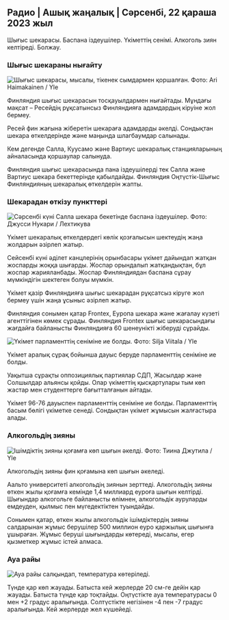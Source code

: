 ## Радио \| Ашық жаңалық \| Сәрсенбі, 22 қараша 2023 жыл

Шығыс шекарасы. Баспана іздеушілер. Үкіметтің сенімі. Алкоголь зиян келтіреді. Болжау.

### Шығыс шекараны нығайту

![Шығыс шекарасы, мысалы, тікенек сымдармен қоршалған. Фото: Ari Haimakainen / Yle](https://images.cdn.yle.fi/image/upload/c_crop,h_3078,w_5472,x_0,y_157/ar_1.7777777777777777,c_fill,g_faces,w_06/h_02dq_auto:eco/f_auto/fl_lossy/v1700489748/39-1203622655b691ed016a)

Финляндия шығыс шекарасын тосқауылдармен нығайтады. Мұндағы мақсат – Ресейдің рұқсатынсыз Финляндияға адамдардың кіруіне жол бермеу.

Ресей фин жағына жіберетін шекараға адамдарды әкелді. Сондықтан шекара өткелдерінде және маңында шлагбаумдар салынады.

Кем дегенде Салла, Куусамо және Вартиус шекаралық станцияларының айналасында қоршаулар салынуда.

Финляндия шығыс шекарасында пана іздеушілерді тек Салла және Вартиус шекара бекеттерінде қабылдайды. Финляндия Оңтүстік-Шығыс Финляндияның шекаралық өткелдерін жапты.

### Шекарадан өткізу пункттері

![Сәрсенбі күні Салла шекара бекетінде баспана іздеушілер. Фото: Джусси Нукари / Лехтикува](https://images.cdn.yle.fi/image/upload/c_crop,h_2879,w_5119,x_0,y_429/ar_1.777777777777777,c_fill,g_faces/6_10h,q_auto:eco/f_auto/fl_lossy/v1700655653/39-1204918655df1f3cef50)

Үкімет шекаралық өткелдердегі көлік қозғалысын шектеудің жаңа жолдарын әзірлеп жатыр.

Сейсенбі күні әділет канцлерінің орынбасары үкімет дайындап жатқан жоспарды жоққа шығарды. Жоспар орындалып жатқандықтан, бұл жоспар жарияланбады. Жоспар Финляндиядан баспана сұрау мүмкіндігін шектеген болуы мүмкін.

Үкімет қазір Финляндияға шығыс шекарадан рұқсатсыз кіруге жол бермеу үшін жаңа ұсыныс әзірлеп жатыр.

Финляндия сонымен қатар Frontex, Еуропа шекара және жағалау күзеті агенттігінен көмек сұрады. Финляндия Frontex шығыс шекарасындағы жағдайға байланысты Финляндияға 60 шенеунікті жіберуді сұрайды.

![Үкімет парламенттің сеніміне ие болды. Фото: Silja Viitala / Yle](https://images.cdn.yle.fi/image/upload/c_crop,h_2241,w_3983,x_0,y_325/ar_1.777777777777777,c_fill,g_faces,w_pr_610/d.q_auto:eco/f_auto/fl_lossy/v1696934704/39-118409465252a7d6dc9d)

Үкімет аралық сұрақ бойынша дауыс беруде парламенттің сеніміне ие болды.

Уақытша сұрақты оппозициялық партиялар СДП, Жасылдар және Солшылдар альянсы қойды. Олар үкіметтің қысқартулары тым көп жастар мен студенттерге бағытталғанын айтады.

Үкімет 96-76 дауыспен парламенттің сеніміне ие болды. Парламенттің басым бөлігі үкіметке сенеді. Сондықтан үкімет жұмысын жалғастыра алады.

### Алкогольдің зияны

![Ішімдіктің зияны қоғамға көп шығын әкелді. Фото: Тиина Джутила / Yle](https://images.cdn.yle.fi/image/upload/c_crop,h_2944,w_5235,x_0,y_312/ar_1.777777777777777,c_fill,g_faces,w_610d/d.q_auto:eco/f_auto/fl_lossy/v1700406169/39-1203003655a1febe291f)

Алкогольдің зияны фин қоғамына көп шығын әкеледі.

Аальто университеті алкогольдің зиянын зерттеді. Алкогольдің зияны өткен жылы қоғамға кемінде 1,4 миллиард еуроға шығын келтірді. Шығындар алкогольге байланысты өлімнен, алкогольдік ауруларды емдеуден, қылмыс пен мүгедектіктен туындайды.

Сонымен қатар, өткен жылы алкогольдік ішімдіктердің зияны салдарынан жұмыс берушілер 500 миллион еуро қаржылық шығынға ұшыраған. Жұмыс беруші шығындарды көтереді, мысалы, егер қызметкер жұмыс істей алмаса.

### Ауа райы

![Ауа райы салқындап, температура көтеріледі.](https://images.cdn.yle.fi/image/upload/c_crop,h_1080,w_1919,x_0,y_0/ar_1.7777777777777777,c_fill,g_faces,w_65,w_60/dpr_1.0/q_auto:eco/f_auto/fl_lossy/v1700671048/39-1205140655e2e229bced)

Түнде қар көп жауады. Батыста кей жерлерде 20 см-ге дейін қар жауады. Батыста түнде қар тоқтайды. Оңтүстікте ауа температурасы 0 мен +2 градус аралығында. Солтүстікте негізінен -4 пен -7 градус аралығында. Кей жерлерде жел күшейеді.